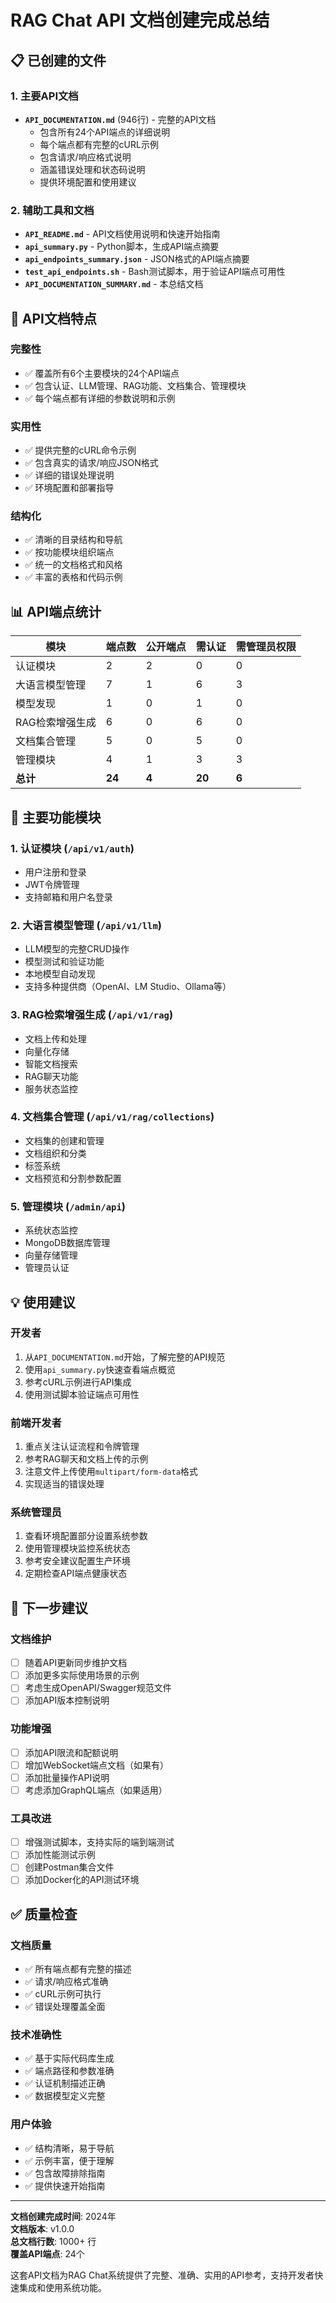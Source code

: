 # RAG Chat API 文档创建完成总结

## 📋 已创建的文件

### 1. 主要API文档
- **`API_DOCUMENTATION.md`** (946行) - 完整的API文档
  - 包含所有24个API端点的详细说明
  - 每个端点都有完整的cURL示例
  - 包含请求/响应格式说明
  - 涵盖错误处理和状态码说明
  - 提供环境配置和使用建议

### 2. 辅助工具和文档
- **`API_README.md`** - API文档使用说明和快速开始指南
- **`api_summary.py`** - Python脚本，生成API端点摘要
- **`api_endpoints_summary.json`** - JSON格式的API端点摘要
- **`test_api_endpoints.sh`** - Bash测试脚本，用于验证API端点可用性
- **`API_DOCUMENTATION_SUMMARY.md`** - 本总结文档

## 🎯 API文档特点

### 完整性
- ✅ 覆盖所有6个主要模块的24个API端点
- ✅ 包含认证、LLM管理、RAG功能、文档集合、管理模块
- ✅ 每个端点都有详细的参数说明和示例

### 实用性
- ✅ 提供完整的cURL命令示例
- ✅ 包含真实的请求/响应JSON格式
- ✅ 详细的错误处理说明
- ✅ 环境配置和部署指导

### 结构化
- ✅ 清晰的目录结构和导航
- ✅ 按功能模块组织端点
- ✅ 统一的文档格式和风格
- ✅ 丰富的表格和代码示例

## 📊 API端点统计

| 模块 | 端点数 | 公开端点 | 需认证 | 需管理员权限 |
|------|--------|----------|--------|--------------|
| 认证模块 | 2 | 2 | 0 | 0 |
| 大语言模型管理 | 7 | 1 | 6 | 3 |
| 模型发现 | 1 | 0 | 1 | 0 |
| RAG检索增强生成 | 6 | 0 | 6 | 0 |
| 文档集合管理 | 5 | 0 | 5 | 0 |
| 管理模块 | 4 | 1 | 3 | 3 |
| **总计** | **24** | **4** | **20** | **6** |

## 🔧 主要功能模块

### 1. 认证模块 (`/api/v1/auth`)
- 用户注册和登录
- JWT令牌管理
- 支持邮箱和用户名登录

### 2. 大语言模型管理 (`/api/v1/llm`)
- LLM模型的完整CRUD操作
- 模型测试和验证功能
- 本地模型自动发现
- 支持多种提供商（OpenAI、LM Studio、Ollama等）

### 3. RAG检索增强生成 (`/api/v1/rag`)
- 文档上传和处理
- 向量化存储
- 智能文档搜索
- RAG聊天功能
- 服务状态监控

### 4. 文档集合管理 (`/api/v1/rag/collections`)
- 文档集的创建和管理
- 文档组织和分类
- 标签系统
- 文档预览和分割参数配置

### 5. 管理模块 (`/admin/api`)
- 系统状态监控
- MongoDB数据库管理
- 向量存储管理
- 管理员认证

## 💡 使用建议

### 开发者
1. 从`API_DOCUMENTATION.md`开始，了解完整的API规范
2. 使用`api_summary.py`快速查看端点概览
3. 参考cURL示例进行API集成
4. 使用测试脚本验证端点可用性

### 前端开发者
1. 重点关注认证流程和令牌管理
2. 参考RAG聊天和文档上传的示例
3. 注意文件上传使用`multipart/form-data`格式
4. 实现适当的错误处理

### 系统管理员
1. 查看环境配置部分设置系统参数
2. 使用管理模块监控系统状态
3. 参考安全建议配置生产环境
4. 定期检查API端点健康状态

## 🚀 下一步建议

### 文档维护
- [ ] 随着API更新同步维护文档
- [ ] 添加更多实际使用场景的示例
- [ ] 考虑生成OpenAPI/Swagger规范文件
- [ ] 添加API版本控制说明

### 功能增强
- [ ] 添加API限流和配额说明
- [ ] 增加WebSocket端点文档（如果有）
- [ ] 添加批量操作API说明
- [ ] 考虑添加GraphQL端点（如果适用）

### 工具改进
- [ ] 增强测试脚本，支持实际的端到端测试
- [ ] 添加性能测试示例
- [ ] 创建Postman集合文件
- [ ] 添加Docker化的API测试环境

## ✅ 质量检查

### 文档质量
- ✅ 所有端点都有完整的描述
- ✅ 请求/响应格式准确
- ✅ cURL示例可执行
- ✅ 错误处理覆盖全面

### 技术准确性
- ✅ 基于实际代码库生成
- ✅ 端点路径和参数准确
- ✅ 认证机制描述正确
- ✅ 数据模型定义完整

### 用户体验
- ✅ 结构清晰，易于导航
- ✅ 示例丰富，便于理解
- ✅ 包含故障排除指南
- ✅ 提供快速开始指南

---

**文档创建完成时间**: 2024年  
**文档版本**: v1.0.0  
**总文档行数**: 1000+ 行  
**覆盖API端点**: 24个  

这套API文档为RAG Chat系统提供了完整、准确、实用的API参考，支持开发者快速集成和使用系统功能。
